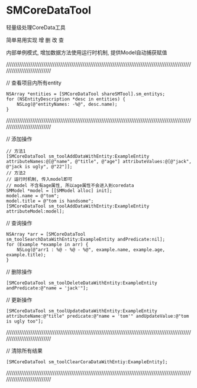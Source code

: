 # SMCoreDataTool

轻量级处理CoreData工具

简单易用实现 增 删 改 查

内部单例模式, 增加数据方法使用运行时机制, 提供Model自动捕获赋值

///////////////////////////////////////////////////////////////////////////////////////////////////////////////////////////

// 查看项目内所有entity

    NSArray *entities = [SMCoreDataTool shareSMTool].sm_entitys;
    for (NSEntityDescription *desc in entities) {
        NSLog(@"entityNames: -%@", desc.name);
    }

///////////////////////////////////////////////////////////////////////////////////////////////////////////////////////////

// 添加操作

    // 方法1
    [SMCoreDataTool sm_toolAddDataWithEntity:ExampleEntity attributeNames:@[@"name", @"title", @"age"] attributeValues:@[@"jack", @"jack is ugly", @"22"]];
    // 方法2
    // 运行时机制, 传入model即可
    // model 不含有age属性, 所以age属性不会进入到coredata
    SMModel *model = [[SMModel alloc] init];
    model.name = @"tom";
    model.title = @"tom is handsome";
    [SMCoreDataTool sm_toolAddDataWithEntity:ExampleEntity attributeModel:model];

// 查询操作

    NSArray *arr = [SMCoreDataTool sm_toolSearchDataWithEntity:ExampleEntity andPredicate:nil];
    for (Example *example in arr) {
        NSLog(@"arr1 : %@ - %@ - %@", example.name, example.age, example.title);
    }
    
// 删除操作

    [SMCoreDataTool sm_toolDeleteDataWithEntity:ExampleEntity andPredicate:@"name = 'jack'"];
    
// 更新操作

    [SMCoreDataTool sm_toolUpdateDataWithEntity:ExampleEntity attributeName:@"title" predicate:@"name = 'tom'" andUpdateValue:@"tom is ugly too"];

///////////////////////////////////////////////////////////////////////////////////////////////////////////////////////////

// 清除所有结果

    [SMCoreDataTool sm_toolClearCoraDataWithEntiy:ExampleEntity];

///////////////////////////////////////////////////////////////////////////////////////////////////////////////////////////
